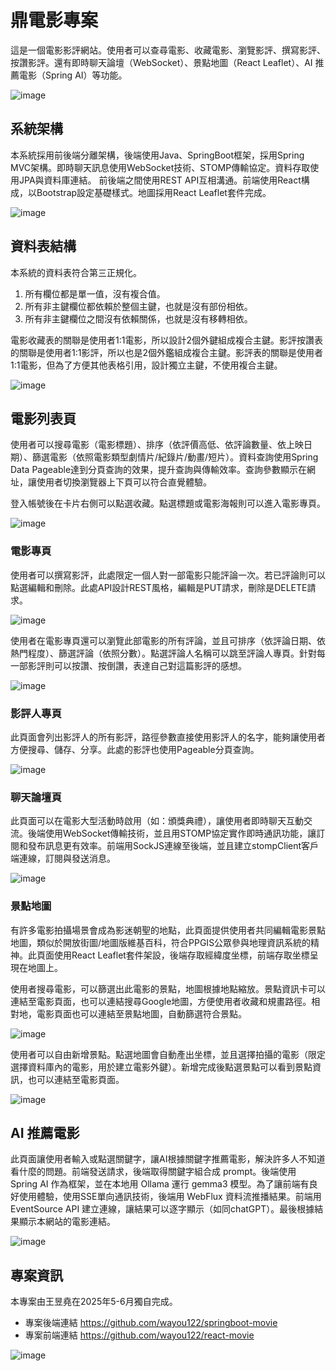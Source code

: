 # 鼎電影專案
這是一個電影影評網站。使用者可以查尋電影、收藏電影、瀏覽影評、撰寫影評、按讚影評。還有即時聊天論壇（WebSocket）、景點地圖（React Leaflet）、AI 推薦電影（Spring AI）等功能。

![image](https://github.com/wayou122/react-movie/blob/master/%E5%B0%88%E6%A1%88%E8%AA%AA%E6%98%8E%E5%9C%96/%E5%B0%88%E6%A1%88%E8%AA%AA%E6%98%8E(4).JPG)

## 系統架構
本系統採用前後端分離架構，後端使用Java、SpringBoot框架，採用Spring MVC架構。即時聊天訊息使用WebSocket技術、STOMP傳輸協定。資料存取使用JPA與資料庫連結。
前後端之間使用REST API互相溝通。前端使用React構成，以Bootstrap設定基礎樣式。地圖採用React Leaflet套件完成。

![image](https://github.com/wayou122/react-movie/blob/master/%E5%B0%88%E6%A1%88%E8%AA%AA%E6%98%8E%E5%9C%96/%E5%B0%88%E6%A1%88%E8%AA%AA%E6%98%8E(5).JPG)

## 資料表結構
本系統的資料表符合第三正規化。
1. 所有欄位都是單一值，沒有複合值。
2. 所有非主鍵欄位都依賴於整個主鍵，也就是沒有部份相依。
3. 所有非主鍵欄位之間沒有依賴關係，也就是沒有移轉相依。

電影收藏表的關聯是使用者1:1電影，所以設計2個外鍵組成複合主鍵。影評按讚表的關聯是使用者1:1影評，所以也是2個外鑑組成複合主鍵。影評表的關聯是使用者1:1電影，但為了方便其他表格引用，設計獨立主鍵，不使用複合主鍵。

![image](https://github.com/wayou122/react-movie/blob/master/%E5%B0%88%E6%A1%88%E8%AA%AA%E6%98%8E%E5%9C%96/%E5%B0%88%E6%A1%88%E8%AA%AA%E6%98%8E(6).JPG)

## 電影列表頁
使用者可以搜尋電影（電影標題）、排序（依評價高低、依評論數量、依上映日期）、篩選電影（依照電影類型劇情片/紀錄片/動畫/短片）。資料查詢使用Spring Data Pageable達到分頁查詢的效果，提升查詢與傳輸效率。查詢參數顯示在網址，讓使用者切換瀏覽器上下頁可以符合直覺體驗。

登入帳號後在卡片右側可以點選收藏。點選標題或電影海報則可以進入電影專頁。

![image](https://github.com/wayou122/react-movie/blob/master/%E5%B0%88%E6%A1%88%E8%AA%AA%E6%98%8E%E5%9C%96/%E5%B0%88%E6%A1%88%E8%AA%AA%E6%98%8E(7).JPG)

### 電影專頁
使用者可以撰寫影評，此處限定一個人對一部電影只能評論一次。若已評論則可以點選編輯和刪除。此處API設計REST風格，編輯是PUT請求，刪除是DELETE請求。

![image](https://github.com/wayou122/react-movie/blob/master/%E5%B0%88%E6%A1%88%E8%AA%AA%E6%98%8E%E5%9C%96/%E5%B0%88%E6%A1%88%E8%AA%AA%E6%98%8E(8).JPG)

使用者在電影專頁還可以瀏覽此部電影的所有評論，並且可排序（依評論日期、依熱門程度）、篩選評論（依照分數）。點選評論人名稱可以跳至評論人專頁。針對每一部影評則可以按讚、按倒讚，表達自己對這篇影評的感想。

![image](https://github.com/wayou122/react-movie/blob/master/%E5%B0%88%E6%A1%88%E8%AA%AA%E6%98%8E%E5%9C%96/%E5%B0%88%E6%A1%88%E8%AA%AA%E6%98%8E(9).JPG)

### 影評人專頁
此頁面會列出影評人的所有影評，路徑參數直接使用影評人的名字，能夠讓使用者方便搜尋、儲存、分享。此處的影評也使用Pageable分頁查詢。

![image](https://github.com/wayou122/react-movie/blob/master/%E5%B0%88%E6%A1%88%E8%AA%AA%E6%98%8E%E5%9C%96/%E5%B0%88%E6%A1%88%E8%AA%AA%E6%98%8E(10).JPG)

### 聊天論壇頁
此頁面可以在電影大型活動時啟用（如：頒獎典禮），讓使用者即時聊天互動交流。後端使用WebSocket傳輸技術，並且用STOMP協定實作即時通訊功能，讓訂閱和發布訊息更有效率。前端用SockJS連線至後端，並且建立stompClient客戶端連線，訂閱與發送消息。

![image](https://github.com/wayou122/react-movie/blob/master/%E5%B0%88%E6%A1%88%E8%AA%AA%E6%98%8E%E5%9C%96/%E5%B0%88%E6%A1%88%E8%AA%AA%E6%98%8E(11).JPG)

### 景點地圖
有許多電影拍攝場景會成為影迷朝聖的地點，此頁面提供使用者共同編輯電影景點地圖，類似於開放街圖/地圖版維基百科，符合PPGIS公眾參與地理資訊系統的精神。此頁面使用React Leaflet套件架設，後端存取經緯度坐標，前端存取坐標呈現在地圖上。

使用者搜尋電影，可以篩選出此電影的景點，地圖根據地點縮放。景點資訊卡可以連結至電影頁面，也可以連結搜尋Google地圖，方便使用者收藏和規畫路徑。相對地，電影頁面也可以連結至景點地圖，自動篩選符合景點。

![image](https://github.com/wayou122/react-movie/blob/master/%E5%B0%88%E6%A1%88%E8%AA%AA%E6%98%8E%E5%9C%96/%E5%B0%88%E6%A1%88%E8%AA%AA%E6%98%8E(12).JPG)

使用者可以自由新增景點。點選地圖會自動產出坐標，並且選擇拍攝的電影（限定選擇資料庫內的電影，用於建立電影外鍵）。新增完成後點選景點可以看到景點資訊，也可以連結至電影頁面。

![image](https://github.com/wayou122/react-movie/blob/master/%E5%B0%88%E6%A1%88%E8%AA%AA%E6%98%8E%E5%9C%96/%E5%B0%88%E6%A1%88%E8%AA%AA%E6%98%8E(13).JPG)

## AI 推薦電影
此頁面讓使用者輸入或點選關鍵字，讓AI根據關鍵字推薦電影，解決許多人不知道看什麼的問題。前端發送請求，後端取得關鍵字組合成 prompt。後端使用 Spring AI 作為框架，並在本地用 Ollama 運行 gemma3 模型。為了讓前端有良好使用體驗，使用SSE單向通訊技術，後端用 WebFlux 資料流推播結果。前端用 EventSource API 建立連線，讓結果可以逐字顯示（如同chatGPT）。最後根據結果顯示本網站的電影連結。

![image](https://github.com/wayou122/react-movie/blob/master/%E5%B0%88%E6%A1%88%E8%AA%AA%E6%98%8E%E5%9C%96/%E5%B0%88%E6%A1%88%E8%AA%AA%E6%98%8E(14).JPG)

## 專案資訊
本專案由王昱堯在2025年5-6月獨自完成。
* 專案後端連結 https://github.com/wayou122/springboot-movie
* 專案前端連結 https://github.com/wayou122/react-movie

![image](https://github.com/wayou122/react-movie/blob/master/%E5%B0%88%E6%A1%88%E8%AA%AA%E6%98%8E%E5%9C%96/%E5%B0%88%E6%A1%88%E8%AA%AA%E6%98%8E(15).JPG)


